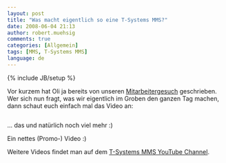 ```yaml
---
layout: post
title: "Was macht eigentlich so eine T-Systems MMS?"
date: 2008-06-04 21:13
author: robert.muehsig
comments: true
categories: [Allgemein]
tags: [MMS, T-Systems MMS]
language: de
---
```

{% include JB/setup %}
<p>Vor kurzem hat Oli ja bereits von unseren <a href="{{BASE_PATH}}/2008/05/19/jobs-jobs-jobs/">Mitarbeitergesuch</a> geschrieben. Wer sich nun fragt, was wir eigentlich im Groben den ganzen Tag machen, dann schaut euch einfach mal das Video an:</p> <div class="wlWriterSmartContent" id="scid:5737277B-5D6D-4f48-ABFC-DD9C333F4C5D:edb6ee96-a2b9-4645-956b-b025033c4eae" style="padding-right: 0px; display: inline; padding-left: 0px; padding-bottom: 0px; margin: 0px; padding-top: 0px"><div id="465b91a8-fcb8-40c1-a1ba-e3a9f003e5ed" style="margin: 0px; padding: 0px; display: inline;"><div><a href="http://www.youtube.com/watch?v=011UA_AmzWs" target="_new"><img src="{{BASE_PATH}}/assets/wp-images/video438e357717fb.jpg" galleryimg="no" onload="var downlevelDiv = document.getElementById('465b91a8-fcb8-40c1-a1ba-e3a9f003e5ed'); downlevelDiv.innerHTML = &quot;&lt;div&gt;&lt;object width=\&quot;425\&quot; height=\&quot;350\&quot;&gt;&lt;param name=\&quot;movie\&quot; value=\&quot;http://www.youtube.com/v/011UA_AmzWs\&quot;&gt;&lt;\/param&gt;&lt;param name=\&quot;wmode\&quot; value=\&quot;transparent\&quot;&gt;&lt;\/param&gt;&lt;embed src=\&quot;http://www.youtube.com/v/011UA_AmzWs\&quot; type=\&quot;application/x-shockwave-flash\&quot; wmode=\&quot;transparent\&quot; width=\&quot;425\&quot; height=\&quot;350\&quot;&gt;&lt;\/embed&gt;&lt;\/object&gt;&lt;\/div&gt;&quot;;" alt=""></a></div></div></div> <p>... das und natürlich noch viel mehr :)</p> <p>Ein nettes (Promo-) Video :)</p> <p>Weitere Videos findet man auf dem <a href="http://www.youtube.com/user/TSystemsMMS">T-Systems MMS YouTube Channel</a>.</p>
